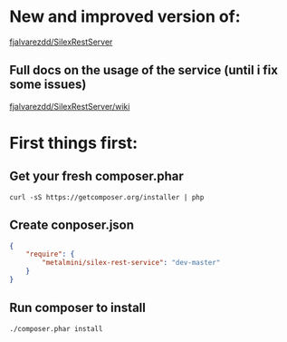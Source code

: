 # New and improved version of: #
[fjalvarezdd/SilexRestServer](https://github.com/fjalvarezdd/SilexRestServer "fjalvarezdd/SilexRestServer")

## Full docs on the usage of the service (until i fix some issues) ##
[fjalvarezdd/SilexRestServer/wiki](https://github.com/fjalvarezdd/SilexRestServer/wiki  "fjalvarezdd/SilexRestServer/wiki")

# First things first: #
## Get your fresh composer.phar ##
`curl -sS https://getcomposer.org/installer | php`

## Create conposer.json ##

```json 
{
    "require": {
        "metalmini/silex-rest-service": "dev-master"
    }
}
```

## Run composer to install ##

`./composer.phar install`

